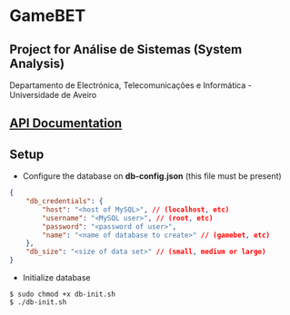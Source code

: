 # GameBET

## Project for Análise de Sistemas (System Analysis)

Departamento de Electrónica, Telecomunicações e Informática - Universidade de Aveiro

## [API Documentation](/api/README.md)

## Setup
- Configure the database on **db-config.json** (this file must be present)
```json
{
    "db_credentials": {
        "host": "<host of MySQL>", // (localhost, etc)
        "username": "<MySQL user>", // (root, etc)
        "password": "<password of user>",
        "name": "<name of database to create>" // (gamebet, etc)
    },
    "db_size": "<size of data set>" // (small, medium or large)
}
```

- Initialize database
```
$ sudo chmod +x db-init.sh
$ ./db-init.sh
```
